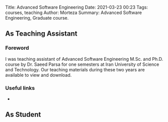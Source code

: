 Title: Advanced Software Engineering
Date: 2021-03-23 00:23
Tags: courses, teaching
Author: Morteza
Summary: Advanced Software Engineering, Graduate course.


## As Teaching Assistant


### Foreword
I was teaching assistant of Advanced Software Engineering M.Sc. and Ph.D. course by Dr. Saeed Parsa for one semesters at Iran University of Science and Technology. Our teaching materials during these two years are available to view and download.


### Useful links

* 


## As Student

